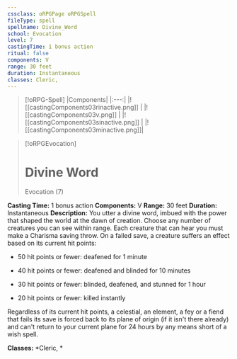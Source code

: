 ```yaml
---
cssclass: oRPGPage oRPGSpell
fileType: spell
spellname: Divine_Word
school: Evocation
level: 7
castingTime: 1 bonus action
ritual: false
components: V
range: 30 feet
duration: Instantaneous
classes: Cleric,
---
```

> [!oRPG-Spell]
> |Components|
> |:---:|
> |![[castingComponents03rinactive.png]] |
> |![[castingComponents03v.png]] |
> |![[castingComponents03sinactive.png]] |
> |![[castingComponents03minactive.png]]|

> [!oRPGEvocation]
>#  Divine Word
> Evocation  (7)

**Casting Time:** 1 bonus action
**Components:** V
**Range:** 30 feet
**Duration:**  Instantaneous
**Description:**
You utter a divine word, imbued with the power that shaped the world at the dawn of creation. Choose any number of creatures you can see within range. Each creature that can hear you must make a Charisma saving throw. On a failed save, a creature suffers an effect based on its current hit points:



 * 50 hit points or fewer: deafened for 1 minute

 * 40 hit points or fewer: deafened and blinded for 10 minutes

 * 30 hit points or fewer: blinded, deafened, and stunned for 1 hour

 * 20 hit points or fewer: killed instantly



 Regardless of its current hit points, a celestial, an element, a fey or a fiend that fails its save is forced back to its plane of origin (if it isn't there already) and can't return to your current plane for 24 hours by any means short of a wish spell.



**Classes:**  *Cleric, *


